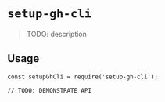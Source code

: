 # `setup-gh-cli`

> TODO: description

## Usage

```
const setupGhCli = require('setup-gh-cli');

// TODO: DEMONSTRATE API
```
